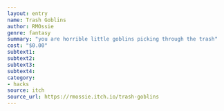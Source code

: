 ```yaml
---
layout: entry 
name: Trash Goblins
author: RMOssie
genre: fantasy
summary: "you are horrible little goblins picking through the trash"
cost: "$0.00"
subtext1: 
subtext2: 
subtext3: 
subtext4: 
category:
- hacks
source: itch
source_url: https://rmossie.itch.io/trash-goblins
---
```

